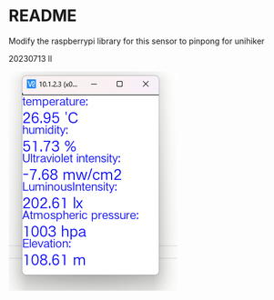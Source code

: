 # README



Modify the raspberrypi library for this sensor to pinpong for unihiker



20230713 ll





![Snipaste](Snipaste.png)
